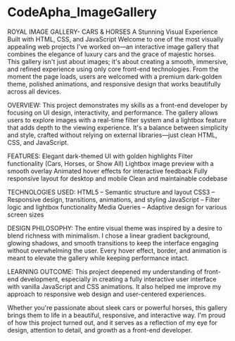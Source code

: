 # CodeApha_ImageGallery
ROYAL IMAGE GALLERY- CARS & HORSES
A Stunning Visual Experience Built with HTML, CSS, and JavaScript
Welcome to one of the most visually appealing web projects I've worked on—an interactive image gallery that combines the elegance of luxury cars and the grace of majestic horses. This gallery isn't just about images; it's about creating a smooth, immersive, and refined experience using only core front-end technologies. From the moment the page loads, users are welcomed with a premium dark-golden theme, polished animations, and responsive design that works beautifully across all devices.

OVERVIEW:
This project demonstrates my skills as a front-end developer by focusing on UI design, interactivity, and performance. The gallery allows users to explore images with a real-time filter system and a lightbox feature that adds depth to the viewing experience. It's a balance between simplicity and style, crafted without relying on external libraries—just clean HTML, CSS, and JavaScript.

FEATURES:
Elegant dark-themed UI with golden highlights
Filter functionality (Cars, Horses, or Show All)
Lightbox image preview with a smooth overlay
Animated hover effects for interactive feedback
Fully responsive layout for desktop and mobile
Clean and maintainable codebase

TECHNOLOGIES USED:
HTML5 – Semantic structure and layout
CSS3 – Responsive design, transitions, animations, and styling
JavaScript – Filter logic and lightbox functionality
Media Queries – Adaptive design for various screen sizes

DESIGN PHILOSOPHY:
The entire visual theme was inspired by a desire to blend richness with minimalism. I chose a linear gradient background, glowing shadows, and smooth transitions to keep the interface engaging without overwhelming the user. Every hover effect, border, and animation is meant to elevate the gallery while keeping performance intact.

LEARNING OUTCOME:
This project deepened my understanding of front-end development, especially in creating a fully interactive user interface with vanilla JavaScript and CSS animations. It also helped me improve my approach to responsive web design and user-centered experiences.

Whether you're passionate about sleek cars or powerful horses, this gallery brings them to life in a beautiful, responsive, and interactive way. I'm proud of how this project turned out, and it serves as a reflection of my eye for design, attention to detail, and growth as a front-end developer.

